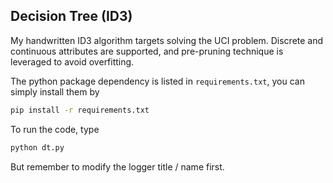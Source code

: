 ## Decision Tree (ID3)

My handwritten ID3 algorithm targets solving the UCI problem. Discrete and continuous attributes are supported, and pre-pruning technique is leveraged to avoid overfitting.

The python package dependency is listed in `requirements.txt`, you can simply install them by

```bash
pip install -r requirements.txt
```

To run the code, type
```bash
python dt.py
```

But remember to modify the logger title / name first.